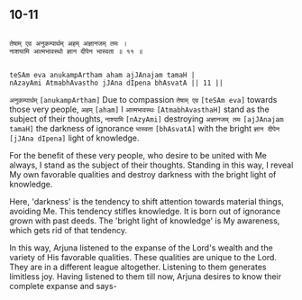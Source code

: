 ## 10-11


```shloka-sa

तेषाम् एव अनुकम्पार्थम् अहम् अज्ञानजम् तमः ।
नाशयामि आत्मभावस्थो ज्ञान दीपेन भास्वता ॥ ११ ॥

```
```shloka-sa-hk

teSAm eva anukampArtham aham ajJAnajam tamaH |
nAzayAmi AtmabhAvastho jJAna dIpena bhAsvatA || 11 ||

```
`अनुकम्पार्थम्` `[anukampArtham]` Due to compassion `तेषाम् एव` `[teSAm eva]` towards those very people, `अहम्` `[aham]` I `आत्मभावस्थः` `[AtmabhAvasthaH]` stand as the subject of their thoughts, `नाश्यामि` `[nAzyAmi]` destroying `अज्ञानजम् तमः` `[ajJAnajam tamaH]` the darkness of ignorance `भास्वता` `[bhAsvatA]` with the bright `ज्ञान दीपेन` `[jJAna dIpena]` light of knowledge.

For the benefit of these very people, who desire to be united with Me always, I stand as the subject of their thoughts. Standing in this way, I reveal My own favorable qualities and destroy darkness with the bright light of knowledge. 

Here, 'darkness' is the tendency to shift attention towards material things, avoiding Me. This tendency stifles knowledge. It is born out of ignorance grown with past deeds. The 'bright light of knowledge' is My awareness, which gets rid of that tendency.

In this way, Arjuna listened to the expanse of the Lord's wealth and the variety of His favorable qualities. These qualities are unique to the Lord. They are in a different league altogether. Listening to them generates limitless joy. Having listened to them till now, Arjuna desires to know their complete expanse and says- 


